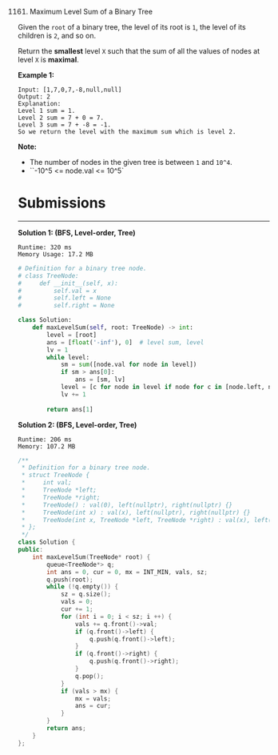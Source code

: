 1161. Maximum Level Sum of a Binary Tree

Given the `root` of a binary tree, the level of its root is `1`, the level of its children is `2`, and so on.

Return the **smallest** level `X` such that the sum of all the values of nodes at level `X` is **maximal**.

 

**Example 1:**


```
Input: [1,7,0,7,-8,null,null]
Output: 2
Explanation: 
Level 1 sum = 1.
Level 2 sum = 7 + 0 = 7.
Level 3 sum = 7 + -8 = -1.
So we return the level with the maximum sum which is level 2.
```

**Note:**

* The number of nodes in the given tree is between `1` and `10^4`.
* ``-10^5 <= node.val <= 10^5`

# Submissions
---
**Solution 1: (BFS, Level-order, Tree)**
```
Runtime: 320 ms
Memory Usage: 17.2 MB
```
```python
# Definition for a binary tree node.
# class TreeNode:
#     def __init__(self, x):
#         self.val = x
#         self.left = None
#         self.right = None

class Solution:
    def maxLevelSum(self, root: TreeNode) -> int:
        level = [root]
        ans = [float('-inf'), 0]  # level sum, level
        lv = 1
        while level:
            sm = sum([node.val for node in level])
            if sm > ans[0]:
                ans = [sm, lv]
            level = [c for node in level if node for c in [node.left, node.right] if c]
            lv += 1
            
        return ans[1]
```

**Solution 2: (BFS, Level-order, Tree)**
```
Runtime: 206 ms
Memory: 107.2 MB
```
```c++
/**
 * Definition for a binary tree node.
 * struct TreeNode {
 *     int val;
 *     TreeNode *left;
 *     TreeNode *right;
 *     TreeNode() : val(0), left(nullptr), right(nullptr) {}
 *     TreeNode(int x) : val(x), left(nullptr), right(nullptr) {}
 *     TreeNode(int x, TreeNode *left, TreeNode *right) : val(x), left(left), right(right) {}
 * };
 */
class Solution {
public:
    int maxLevelSum(TreeNode* root) {
        queue<TreeNode*> q;
        int ans = 0, cur = 0, mx = INT_MIN, vals, sz;
        q.push(root);
        while (!q.empty()) {
            sz = q.size();
            vals = 0;
            cur += 1;
            for (int i = 0; i < sz; i ++) {
                vals += q.front()->val;
                if (q.front()->left) {
                    q.push(q.front()->left);
                }
                if (q.front()->right) {
                    q.push(q.front()->right);
                }
                q.pop();
            }
            if (vals > mx) {
                mx = vals;
                ans = cur;
            }
        }
        return ans;
    }
};
```
